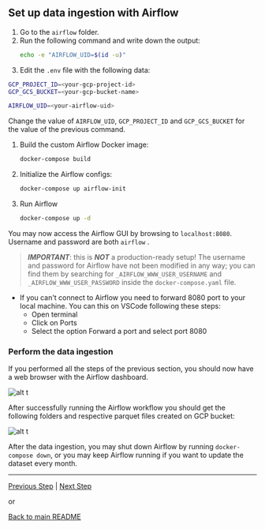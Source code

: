 ## Set up data ingestion with Airflow

1. Go to the `airflow` folder.
1. Run the following command and write down the output:
    ```sh
    echo -e "AIRFLOW_UID=$(id -u)"
    ```
1. Edit the `.env` file with the following data:
```sh
GCP_PROJECT_ID=<your-gcp-project-id>
GCP_GCS_BUCKET=<your-gcp-bucket-name>

AIRFLOW_UID=<your-airflow-uid>
```
   Change the value of `AIRFLOW_UID`, `GCP_PROJECT_ID` and `GCP_GCS_BUCKET` for the value of the previous command.
1. Build the custom Airflow Docker image:
    ```sh
    docker-compose build
    ```
1. Initialize the Airflow configs:
    ```sh
    docker-compose up airflow-init
    ```
1. Run Airflow
    ```sh
    docker-compose up -d 
    
You may now access the Airflow GUI by browsing to `localhost:8080`. Username and password are both `airflow` .
>***IMPORTANT***: this is ***NOT*** a production-ready setup! The username and password for Airflow have not been modified in any way; you can find them by searching for `_AIRFLOW_WWW_USER_USERNAME` and `_AIRFLOW_WWW_USER_PASSWORD` inside the `docker-compose.yaml` file.
- If you can't connect to Airflow you need to forward 8080 port to your local machine. You can this on VSCode following these steps:
   - Open terminal
   - Click on Ports
   - Select the option Forward a port and select port 8080
   
 ### Perform the data ingestion

If you performed all the steps of the previous section, you should now have a web browser with the Airflow dashboard.

![alt t](https://i.imgur.com/Qtnb53c.png)

After successfully running the Airflow workflow you should get the following folders and respective parquet files created on GCP bucket:

![alt t](https://i.imgur.com/wBp8zMo.png)


After the data ingestion, you may shut down Airflow by running `docker-compose down`, or you may keep Airflow running if you want to update the dataset every month.


---

[Previous Step](infrastructure.md) | [Next Step](dbt.md)

or

[Back to main README](../README.md)
